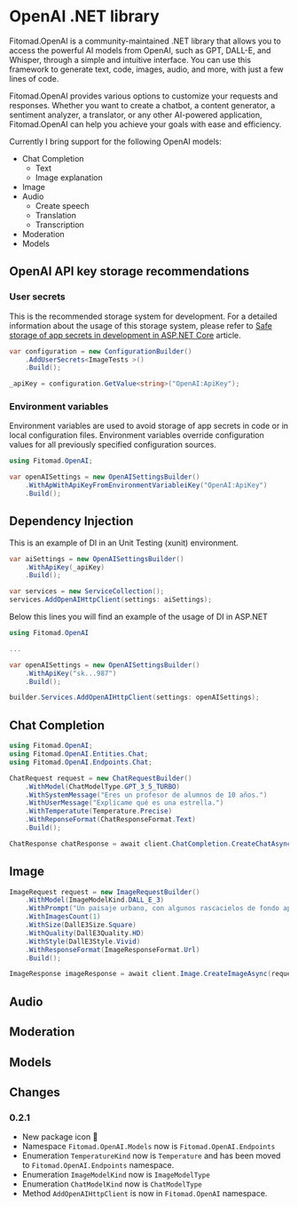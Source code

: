 # OpenAI .NET library

Fitomad.OpenAI is a community-maintained .NET library that allows you to access the powerful AI models from OpenAI, such as GPT, DALL-E, and Whisper, through a simple and intuitive interface. You can use this framework to generate text, code, images, audio, and more, with just a few lines of code. 

Fitomad.OpenAI provides various options to customize your requests and responses. Whether you want to create a chatbot, a content generator, a sentiment analyzer, a translator, or any other AI-powered application, Fitomad.OpenAI can help you achieve your goals with ease and efficiency.

Currently I bring support for the following OpenAI models:

- Chat Completion
    - Text
    - Image explanation
- Image
- Audio
    - Create speech
    - Translation
    - Transcription
- Moderation
- Models

## OpenAI API key storage recommendations

### User secrets

This is the recommended storage system for development. For a detailed information about the usage of this storage system, please refer to [Safe storage of app secrets in development in ASP.NET Core](https://learn.microsoft.com/en-us/aspnet/core/security/app-secrets?view=aspnetcore-8.0&tabs=linux) article.

```cs
var configuration = new ConfigurationBuilder()
    .AddUserSecrets<ImageTests >()
    .Build();

_apiKey = configuration.GetValue<string>("OpenAI:ApiKey");
```

### Environment variables

Environment variables are used to avoid storage of app secrets in code or in local configuration files. Environment variables override configuration values for all previously specified configuration sources.

```cs
using Fitomad.OpenAI;

var openAISettings = new OpenAISettingsBuilder()
    .WithApWithApiKeyFromEnvironmentVariableiKey("OpenAI:ApiKey")
    .Build();
```


## Dependency Injection

This is an example of DI in an Unit Testing (xunit) environment.
```cs
var aiSettings = new OpenAISettingsBuilder()
    .WithApiKey(_apiKey)
    .Build();

var services = new ServiceCollection();
services.AddOpenAIHttpClient(settings: aiSettings);
```

Below this lines you will find an example of the usage of DI in ASP.NET

```cs
using Fitomad.OpenAI

...

var openAISettings = new OpenAISettingsBuilder()
    .WithApiKey("sk...987")
    .Build();

builder.Services.AddOpenAIHttpClient(settings: openAISettings);
```

## Chat Completion

```cs
using Fitomad.OpenAI;
using Fitomad.OpenAI.Entities.Chat;
using Fitomad.OpenAI.Endpoints.Chat;

ChatRequest request = new ChatRequestBuilder()
    .WithModel(ChatModelType.GPT_3_5_TURBO)
    .WithSystemMessage("Eres un profesor de alumnos de 10 años.")
    .WithUserMessage("Explícame qué es una estrella.")
    .WithTemperatute(Temperature.Precise)
    .WithReponseFormat(ChatResponseFormat.Text)
    .Build();

ChatResponse chatResponse = await client.ChatCompletion.CreateChatAsync(request);
```

## Image

```cs
ImageRequest request = new ImageRequestBuilder()
    .WithModel(ImageModelKind.DALL_E_3)
    .WithPrompt("Un paisaje urbano, con algunos rascacielos de fondo aplicando el estilo de Dalí.")
    .WithImagesCount(1)
    .WithSize(DallE3Size.Square)
    .WithQuality(DallE3Quality.HD)
    .WithStyle(DallE3Style.Vivid)
    .WithResponseFormat(ImageResponseFormat.Url)
    .Build();

ImageResponse imageResponse = await client.Image.CreateImageAsync(request);
```

## Audio


## Moderation

## Models

## Changes

### 0.2.1

- New package icon 🎉
- Namespace `Fitomad.OpenAI.Models` now is `Fitomad.OpenAI.Endpoints`
- Enumeration `TemperatureKind` now is `Temperature` and has been moved to `Fitomad.OpenAI.Endpoints` namespace.
- Enumeration `ImageModelKind` now is `ImageModelType`
- Enumeration `ChatModelKind` now is `ChatModelType`
- Method `AddOpenAIHttpClient` is now in `Fitomad.OpenAI` namespace.